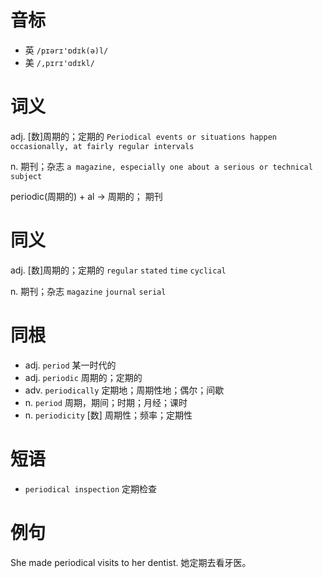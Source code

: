 # 音标

- 英 `/pɪərɪ'ɒdɪk(ə)l/`
- 美 `/,pɪrɪ'ɑdɪkl/`

# 词义

adj. [数]周期的；定期的
`Periodical events or situations happen occasionally, at fairly regular intervals`

n. 期刊；杂志
`a magazine, especially one about a serious or technical subject`



periodic(周期的) + al → 周期的； 期刊

# 同义

adj. [数]周期的；定期的
`regular` `stated` `time` `cyclical`

n. 期刊；杂志
`magazine` `journal` `serial`

# 同根

- adj. `period` 某一时代的
- adj. `periodic` 周期的；定期的
- adv. `periodically` 定期地；周期性地；偶尔；间歇
- n. `period` 周期，期间；时期；月经；课时
- n. `periodicity` [数] 周期性；频率；定期性

# 短语

- `periodical inspection` 定期检查

# 例句

She made periodical visits to her dentist.
她定期去看牙医。


